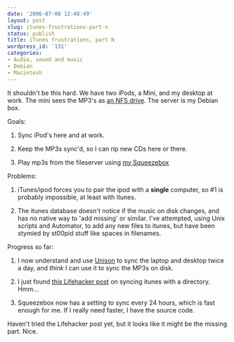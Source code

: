 ```yaml
---
date: '2006-07-08 12:48:49'
layout: post
slug: itunes-frustrations-part-n
status: publish
title: iTunes frustrations, part N
wordpress_id: '131'
categories:
- Audio, sound and music
- Debian
- Macintosh
---
```


It shouldn't be this hard. We have two iPods, a Mini, and my desktop at work. The mini sees the MP3's as [an NFS drive](http://www.phfactor.net/wp/2006/01/22/nfs-and-osx-tiger-automounts/). The server is my Debian box.

Goals:



	
  1. Sync iPod's here and at work.

	
  2. Keep the MP3s sync'd, so I can rip new CDs here or there.

	
  3. Play mp3s from the fileserver using [my Squeezebox](http://www.phfactor.net/wp/?s=squeezebox&submit=GO)



Problems:

	
  1. iTunes/ipod forces you to pair the ipod with a **single** computer, so #1 is probably impossible, at least with itunes.

	
  2. The itunes database doesn't notice if the music on disk changes, and has no native way to 'add missing' or similar. I've attempted, using Unix scripts and Automator, to add any new files to itunes, but have been stymied by st00pid stuff like spaces in filenames.



Progress so far:

	
  1. I now understand and use [Unison](http://www.cis.upenn.edu/~bcpierce/unison/) to sync the laptop and desktop twice a day, and _think_ I can use it to sync the MP3s on disk.

	
  2. I just found [this Lifehacker post](http://www.lifehacker.com/software/itunes/hack-attack-automatically-sync-itunes-to-any-folders-175161.php) on syncing itunes with a directory. Hmm...


	
  3. Squeezebox now has a setting to sync every 24 hours, which is fast enough for me. If I really need faster, I have the source code.




Haven't tried the Lifehacker post yet, but it looks like it might be the missing part. Nice.


